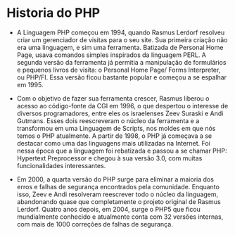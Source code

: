 # Historia do PHP

- A Linguagem PHP começou em 1994, quando Rasmus Lerdorf resolveu criar um gerenciador de visitas para o seu site. Sua primeira criação não era uma linguagem, e sim uma ferramenta. Batizada de Personal Home Page, usava comandos simples inspirados da linguagem PERL. A segunda versão da ferramenta já permitia a manipulação de formulários e pequenos livros de visita: o Personal Home Page/ Forms Interpreter, ou PHP/FI. Essa versão ficou bastante popular e começou a se espalhar em 1995.

- Com o objetivo de fazer sua ferramenta crescer, Rasmus liberou o acesso ao código-fonte da CGI em 1996, o que despertou o interesse de diversos programadores, entre eles os israelenses Zeev Suraski e Andi Gutmans. Esses dois reescreveram o núcleo da ferramenta e a transformou em uma Linguagem de Scripts, nos moldes em que nós temos o PHP atualmente. A partir de 1998, o PHP já começava a se destacar como uma das linguagens mais utilizadas na Internet. Foi nessa época que a linguagem foi rebatizada e passou a se chamar PHP: Hypertext Preprocessor e chegou à sua versão 3.0, com muitas funcionalidades interessantes.

- Em 2000, a quarta versão do PHP surge para eliminar a maioria dos erros e falhas de segurança encontrados pela comunidade. Enquanto isso, Zeev e Andi resolveram reescrever todo o núcleo da linguagem, abandonando quase que completamente o projeto original de Rasmus Lerdorf. Quatro anos depois, em 2004, surge o PHP5 que ficou mundialmente conhecido e atualmente conta com 32 versões internas, com mais de 1000 correções de falhas de segurança.